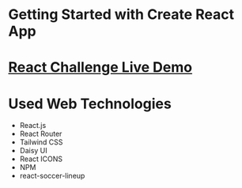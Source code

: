 # Getting Started with Create React App

# [React Challenge Live Demo](https://football-react-asadul.netlify.app/)


# Used Web Technologies
- React.js
- React Router
- Tailwind CSS
- Daisy UI
- React ICONS
- NPM
- react-soccer-lineup
